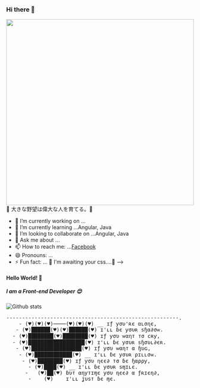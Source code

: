 ### Hi there 👋

<img src='http://scontent.fsgn2-6.fna.fbcdn.net/v/t1.0-9/89375081_1908876422581366_2007239681451753472_o.jpg?_nc_cat=100&ccb=2&_nc_sid=e3f864&_nc_ohc=PMLCSnafNlUAX8vxDp8&_nc_ht=scontent.fsgn2-6.fna&oh=d97e80451f457fd574e964a891d55c18&oe=5FBEE7ED' style="max-width:100%;width: 100% !important;max-height: 500px !important;object-fit: cover;">
🤜 大きな野望は偉大な人を育てる。🤛

- 🔭 I’m currently working on ...
- 🌱 I’m currently learning ...Angular, Java
- 👯 I’m looking to collaborate on ...Angular, Java
- 💬 Ask me about ...
- 📫 How to reach me: ...[Facebook](http://fb.com/Pepper.Mint.9798/)
- 😄 Pronouns: ...
- ⚡ Fun fact: ... 🎨 I'm awaiting your css....🌈
-->

#### Hello World! :wave:
##### I am a Front-end Developer :blush:
![Github stats](https://github-readme-stats.vercel.app/api?username=levien98ha)
<pre>
-------------------------------------------------------.
    - (♥)(♥)(♥)────(♥)(♥)(♥) __ ɪƒ ƴσυ'ʀє αʟσηє,
   - (♥)██████(♥)(♥)██████(♥) ɪ'ʟʟ ɓє ƴσυʀ ѕɧα∂σѡ.
  - (♥)████████(♥)████████(♥) ɪƒ ƴσυ ѡαηт тσ cʀƴ,
  - (♥)██████████████████(♥) ɪ'ʟʟ ɓє ƴσυʀ ѕɧσυʟ∂єʀ.
   - (♥)████████████████(♥) ɪƒ ƴσυ ѡαηт α ɧυɢ,
    - (♥)████████████(♥) __ ɪ'ʟʟ ɓє ƴσυʀ ρɪʟʟσѡ.
     - (♥)████████(♥) ɪƒ ƴσυ ηєє∂ тσ ɓє ɧαρρƴ,
       - (♥)████(♥) __ ɪ'ʟʟ ɓє ƴσυʀ ѕɱɪʟє.
      -   (♥)██(♥) ɓυт αηƴтɪɱє ƴσυ ηєє∂ α ƒʀɪєη∂,
       -    (♥) __ ɪ'ʟʟ ʝυѕт ɓє ɱє.
</pre>
